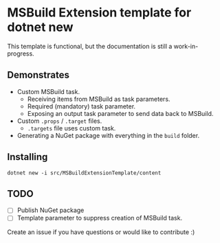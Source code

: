 # MSBuild Extension template for dotnet new

This template is functional, but the documentation is still a work-in-progress. 

## Demonstrates

* Custom MSBuild task.
    * Receiving items from MSBuild as task parameters.
    * Required (mandatory) task parameter.
    * Exposing an output task parameter to send data back to MSBuild.
* Custom `.props` / `.target` files.
    * `.targets` file uses custom task.
* Generating a NuGet package with everything in the `build` folder.

## Installing

`dotnet new -i src/MSBuildExtensionTemplate/content`

## TODO

- [ ] Publish NuGet package
- [ ] Template parameter to suppress creation of MSBuild task.

Create an issue if you have questions or would like to contribute :)
